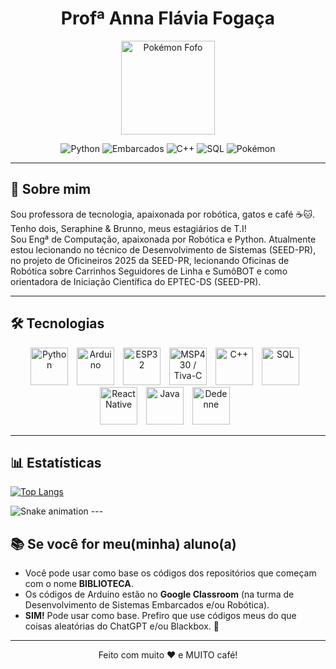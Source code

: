 <h1 align="center">Profª Anna Flávia Fogaça </h1>

<p align="center">
  <img src="https://www.pngplay.com/wp-content/uploads/10/Dedenne-Pokemon-Transparent-Image.png" alt="Pokémon Fofo" width="150" />
</p>

<p align="center">
  <img src="https://img.shields.io/badge/Python-3776AB?style=for-the-badge&logo=python&logoColor=white&color=FF6F00" alt="Python" />
  <img src="https://img.shields.io/badge/Embarcados-00979D?style=for-the-badge&logo=arduino&logoColor=white&color=FF6F00" alt="Embarcados" />
  <img src="https://img.shields.io/badge/C++-00599C?style=for-the-badge&logo=c%2B%2B&logoColor=white&color=FF6F00" alt="C++" />
  <img src="https://img.shields.io/badge/SQL-4479A1?style=for-the-badge&logo=mysql&logoColor=white&color=FF6F00" alt="SQL" />
  <img src="https://img.shields.io/badge/Pokémon-FF6F00?style=for-the-badge&logo=pokemon&logoColor=white" alt="Pokémon" />
</p>

---

## 💖 Sobre mim

Sou professora de tecnologia, apaixonada por robótica, gatos e café ☕🐱. Tenho dois, Seraphine & Brunno, meus estagiários de T.I!  
Sou Engª de Computação, apaixonada por Robótica e Python. Atualmente estou lecionando no técnico de Desenvolvimento de Sistemas (SEED-PR), no projeto de Oficineiros 2025 da SEED-PR, lecionando Oficinas de Robótica sobre Carrinhos Seguidores de Linha e SumôBOT e como orientadora de Iniciação Científica do EPTEC-DS (SEED-PR).

---

## 🛠 Tecnologias

<p align="center">
  <img alt="Python" title="Python" width="60px" style="padding-right: 10px;" src="https://cdn.jsdelivr.net/gh/devicons/devicon/icons/python/python-original.svg" />
  <img alt="Arduino" title="Arduino" width="60px" style="padding-right: 10px;" src="https://cdn.jsdelivr.net/gh/devicons/devicon/icons/arduino/arduino-original.svg" />
  <img alt="ESP32" title="ESP32" width="60px" style="padding-right: 10px;" src="https://cdn.worldvectorlogo.com/logos/espressif-systems.svg"/>
  <img alt="MSP430 / Tiva-C" title="Texas Instruments - MSP430/Tiva-C" width="60px" style="padding-right: 10px;" src="https://companieslogo.com/img/orig/TXN-e197f953.png?t=1720244494"/>
  <img alt="C++" title="C++" width="60px" style="padding-right: 10px;" src="https://cdn.jsdelivr.net/gh/devicons/devicon/icons/cplusplus/cplusplus-original.svg" />
  <img alt="SQL" title="SQL" width="60px" style="padding-right: 10px;" src="https://cdn.jsdelivr.net/gh/devicons/devicon/icons/mysql/mysql-original.svg" />
  <img alt="React Native" title="React Native" width="60px" style="padding-right: 10px;" src="https://cdn.jsdelivr.net/gh/devicons/devicon/icons/react/react-original.svg" />
  <img alt="Java" title="Java" width="60px" style="padding-right: 10px;" src="https://cdn.jsdelivr.net/gh/devicons/devicon/icons/java/java-original.svg" />
  <img alt="Dedenne" title="Dedenne - meu Pokémon fav" width="60px" style="padding-right: 10px;" src="https://static.wikia.nocookie.net/victoryroad/images/6/69/XYArt_Dedenne.png/revision/latest?cb=20180807190448" />
</p>

---
## 📊 Estatísticas
[![Top Langs](https://github-readme-stats.vercel.app/api/top-langs/?username=anna-fogaca)](https://github.com/anna-fogaca/github-readme-stats)

<img src="https://raw.githubusercontent.com/anna-fogaca/anna-fogaca/output/snake.svg" alt="Snake animation" />
---

## 📚 Se você for meu(minha) aluno(a)

- Você pode usar como base os códigos dos repositórios que começam com o nome **BIBLIOTECA**.
- Os códigos de Arduino estão no **Google Classroom** (na turma de Desenvolvimento de Sistemas Embarcados e/ou Robótica).
- **SIM!** Pode usar como base. Prefiro que use códigos meus do que coisas aleatórias do ChatGPT e/ou Blackbox. 😤

---

<p align="center">
  Feito com muito ❤️ e MUITO café!
</p>

